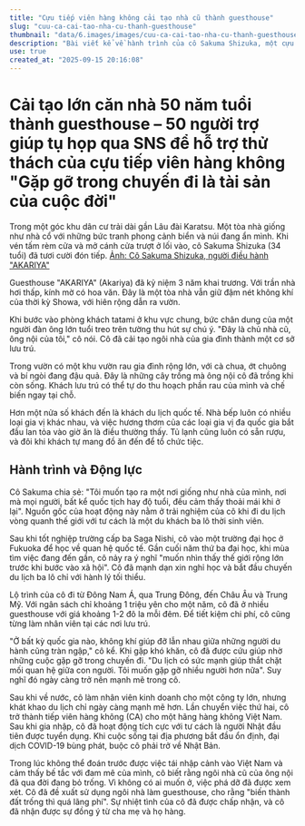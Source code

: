 ```yaml
---
title: "Cựu tiếp viên hàng không cải tạo nhà cũ thành guesthouse"
slug: "cuu-ca-cai-tao-nha-cu-thanh-guesthouse"
thumbnail: "data/6.images/images/cuu-ca-cai-tao-nha-cu-thanh-guesthouse.webp"
description: "Bài viết kể về hành trình của cô Sakuma Shizuka, một cựu tiếp viên hàng không, đã cải tạo ngôi nhà 50 năm tuổi của gia đình thành guesthouse 'AKARIYA' tại Karatsu."
use: true
created_at: "2025-09-15 20:16:08"
---
```


# Cải tạo lớn căn nhà 50 năm tuổi thành guesthouse – 50 người trợ giúp tụ họp qua SNS để hỗ trợ thử thách của cựu tiếp viên hàng không "Gặp gỡ trong chuyến đi là tài sản của cuộc đời"

Trong một góc khu dân cư trải dài gần Lâu đài Karatsu. Một tòa nhà giống như nhà cổ với những bức tranh phong cảnh biển và núi đang ẩn mình. Khi vén tấm rèm cửa và mở cánh cửa trượt ở lối vào, cô Sakuma Shizuka (34 tuổi) đã tươi cười đón tiếp.
[Ảnh: Cô Sakuma Shizuka, người điều hành "AKARIYA"](https://www.nishinippon.co.jp/item/1396926/?utm_source=yahoo_relation&utm_medium=external_delivery&utm_campaign=ver01)

Guesthouse "AKARIYA" (Akariya) đã kỷ niệm 3 năm khai trương. Với trần nhà hơi thấp, kính mờ có hoa văn. Đây là một tòa nhà vẫn giữ đậm nét không khí của thời kỳ Showa, với hiên rộng dẫn ra vườn.

Khi bước vào phòng khách tatami ở khu vực chung, bức chân dung của một người đàn ông lớn tuổi treo trên tường thu hút sự chú ý. "Đây là chủ nhà cũ, ông nội của tôi," cô nói. Cô đã cải tạo ngôi nhà của gia đình thành một cơ sở lưu trú.

Trong vườn có một khu vườn rau gia đình rộng lớn, với cà chua, ớt chuông và bí ngòi đang đậu quả. Đây là những cây trồng mà ông nội cô đã trồng khi còn sống. Khách lưu trú có thể tự do thu hoạch phần rau của mình và chế biến ngay tại chỗ.

Hơn một nửa số khách đến là khách du lịch quốc tế. Nhà bếp luôn có nhiều loại gia vị khác nhau, và việc hương thơm của các loại gia vị đa quốc gia bắt đầu lan tỏa vào giờ ăn là điều thường thấy. Tủ lạnh cũng luôn có sẵn rượu, và đôi khi khách tự mang đồ ăn đến để tổ chức tiệc.

## Hành trình và Động lực

Cô Sakuma chia sẻ: "Tôi muốn tạo ra một nơi giống như nhà của mình, nơi mà mọi người, bất kể quốc tịch hay độ tuổi, đều cảm thấy thoải mái khi ở lại". Nguồn gốc của hoạt động này nằm ở trải nghiệm của cô khi đi du lịch vòng quanh thế giới với tư cách là một du khách ba lô thời sinh viên.

Sau khi tốt nghiệp trường cấp ba Saga Nishi, cô vào một trường đại học ở Fukuoka để học về quan hệ quốc tế. Gần cuối năm thứ ba đại học, khi mùa tìm việc đang đến gần, cô nảy ra ý nghĩ "muốn nhìn thấy thế giới rộng lớn trước khi bước vào xã hội". Cô đã mạnh dạn xin nghỉ học và bắt đầu chuyến du lịch ba lô chỉ với hành lý tối thiểu.

Lộ trình của cô đi từ Đông Nam Á, qua Trung Đông, đến Châu Âu và Trung Mỹ. Với ngân sách chỉ khoảng 1 triệu yên cho một năm, cô đã ở nhiều guesthouse với giá khoảng 1-2 đô la mỗi đêm. Để tiết kiệm chi phí, cô cũng từng làm nhân viên tại các nơi lưu trú.

"Ở bất kỳ quốc gia nào, không khí giúp đỡ lẫn nhau giữa những người du hành cũng tràn ngập," cô kể. Khi gặp khó khăn, cô đã được cứu giúp nhờ những cuộc gặp gỡ trong chuyến đi. "Du lịch có sức mạnh giúp thắt chặt mối quan hệ giữa con người. Tôi muốn gặp gỡ nhiều người hơn nữa". Suy nghĩ đó ngày càng trở nên mạnh mẽ trong cô.

Sau khi về nước, cô làm nhân viên kinh doanh cho một công ty lớn, nhưng khát khao du lịch chỉ ngày càng mạnh mẽ hơn. Lần chuyển việc thứ hai, cô trở thành tiếp viên hàng không (CA) cho một hãng hàng không Việt Nam. Sau khi gia nhập, cô đã hoạt động tích cực với tư cách là người Nhật đầu tiên được tuyển dụng. Khi cuộc sống tại địa phương bắt đầu ổn định, đại dịch COVID-19 bùng phát, buộc cô phải trở về Nhật Bản.

Trong lúc không thể đoán trước được việc tái nhập cảnh vào Việt Nam và cảm thấy bế tắc với đam mê của mình, cô biết rằng ngôi nhà cũ của ông nội đã qua đời đang bỏ trống. Vì không có ai muốn ở, việc phá dỡ đã được xem xét. Cô đã đề xuất sử dụng ngôi nhà làm guesthouse, cho rằng "biến thành đất trống thì quá lãng phí". Sự nhiệt tình của cô đã được chấp nhận, và cô đã nhận được sự đồng ý từ cha mẹ và họ hàng.